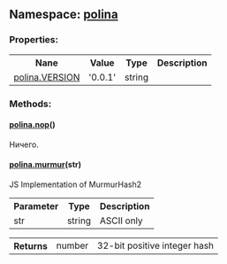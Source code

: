 ## **Namespace: <a href="https://github.com/LiveTex/Node-Polina/tree/public/docs/Node-Polina/polina/polina.md">polina</a>**

 





### **Properties:**

<table>
  <tr>
    <th>Nane</th><th>Value</th><th>Type</th><th>Description</th>
  </tr>
  
  <tr>
    <td><a href="https://github.com/LiveTex/Node-Polina/tree/public/docs/Node-Polina/polina/polina.md">polina.VERSION</a></td><td>'0.0.1'</td><td>string</td><td> </td>
  </tr>
  
</table>




### **Methods:**



#### <a href="https://github.com/LiveTex/Node-Polina/tree/public/docs/Node-Polina/polina/polina.md">polina.nop</a>()
 Ничего. 






#### <a href="https://github.com/LiveTex/Node-Polina/tree/public/docs/Node-Polina/polina/polina.md">polina.murmur</a>(str)
 JS Implementation of MurmurHash2   


<table>
  <tr>
    <th>Parameter</th><th>Type</th><th>Description</th>
  </tr>
  
  <tr>
    <td>str</td><td>string</td><td>ASCII only</td>
  </tr>
  
</table>


<table>
  <tr>
    <th>Returns</th><td>number</td><td>32-bit positive integer hash</td>
  </tr>
</table>






